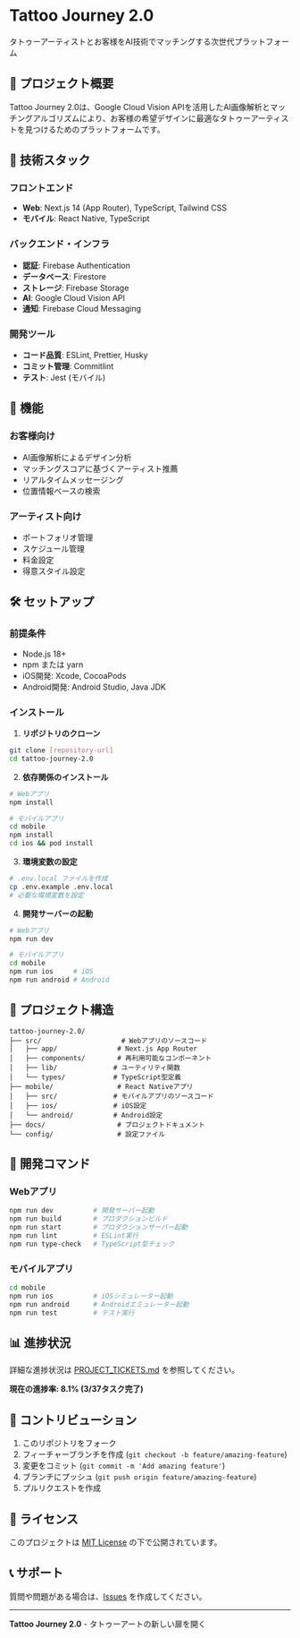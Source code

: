 # Tattoo Journey 2.0

タトゥーアーティストとお客様をAI技術でマッチングする次世代プラットフォーム

## 🎯 プロジェクト概要

Tattoo Journey 2.0は、Google Cloud Vision APIを活用したAI画像解析とマッチングアルゴリズムにより、お客様の希望デザインに最適なタトゥーアーティストを見つけるためのプラットフォームです。

## 🚀 技術スタック

### フロントエンド

- **Web**: Next.js 14 (App Router), TypeScript, Tailwind CSS
- **モバイル**: React Native, TypeScript

### バックエンド・インフラ

- **認証**: Firebase Authentication
- **データベース**: Firestore
- **ストレージ**: Firebase Storage
- **AI**: Google Cloud Vision API
- **通知**: Firebase Cloud Messaging

### 開発ツール

- **コード品質**: ESLint, Prettier, Husky
- **コミット管理**: Commitlint
- **テスト**: Jest (モバイル)

## 📱 機能

### お客様向け

- AI画像解析によるデザイン分析
- マッチングスコアに基づくアーティスト推薦
- リアルタイムメッセージング
- 位置情報ベースの検索

### アーティスト向け

- ポートフォリオ管理
- スケジュール管理
- 料金設定
- 得意スタイル設定

## 🛠️ セットアップ

### 前提条件

- Node.js 18+
- npm または yarn
- iOS開発: Xcode, CocoaPods
- Android開発: Android Studio, Java JDK

### インストール

1. **リポジトリのクローン**

```bash
git clone [repository-url]
cd tattoo-journey-2.0
```

2. **依存関係のインストール**

```bash
# Webアプリ
npm install

# モバイルアプリ
cd mobile
npm install
cd ios && pod install
```

3. **環境変数の設定**

```bash
# .env.local ファイルを作成
cp .env.example .env.local
# 必要な環境変数を設定
```

4. **開発サーバーの起動**

```bash
# Webアプリ
npm run dev

# モバイルアプリ
cd mobile
npm run ios     # iOS
npm run android # Android
```

## 📁 プロジェクト構造

```
tattoo-journey-2.0/
├── src/                    # Webアプリのソースコード
│   ├── app/               # Next.js App Router
│   ├── components/        # 再利用可能なコンポーネント
│   ├── lib/              # ユーティリティ関数
│   └── types/            # TypeScript型定義
├── mobile/                # React Nativeアプリ
│   ├── src/              # モバイルアプリのソースコード
│   ├── ios/              # iOS設定
│   └── android/          # Android設定
├── docs/                  # プロジェクトドキュメント
└── config/                # 設定ファイル
```

## 🔧 開発コマンド

### Webアプリ

```bash
npm run dev          # 開発サーバー起動
npm run build        # プロダクションビルド
npm run start        # プロダクションサーバー起動
npm run lint         # ESLint実行
npm run type-check   # TypeScript型チェック
```

### モバイルアプリ

```bash
cd mobile
npm run ios          # iOSシミュレーター起動
npm run android      # Androidエミュレーター起動
npm run test         # テスト実行
```

## 📊 進捗状況

詳細な進捗状況は [PROJECT_TICKETS.md](./PROJECT_TICKETS.md) を参照してください。

**現在の進捗率: 8.1% (3/37タスク完了)**

## 🤝 コントリビューション

1. このリポジトリをフォーク
2. フィーチャーブランチを作成 (`git checkout -b feature/amazing-feature`)
3. 変更をコミット (`git commit -m 'Add amazing feature'`)
4. ブランチにプッシュ (`git push origin feature/amazing-feature`)
5. プルリクエストを作成

## 📄 ライセンス

このプロジェクトは [MIT License](LICENSE) の下で公開されています。

## 📞 サポート

質問や問題がある場合は、[Issues](../../issues) を作成してください。

---

**Tattoo Journey 2.0** - タトゥーアートの新しい扉を開く
